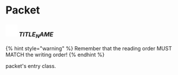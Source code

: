 # Packet

### <img src="../../.gitbook/assets/base.png" width="32" height="32" /> $TITLE_NAME$

{% hint style="warning" %} Remember that the reading order MUST MATCH the writing order! {% endhint %}

packet's entry class.<br>
